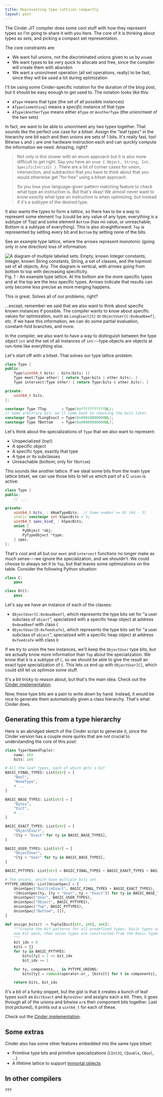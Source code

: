 ```yaml
---
title: Representing type lattices compactly
layout: post
---
```


The Cinder JIT compiler does some cool stuff with how they represent types so
I'm going to share it with you here. The core of it is thinking about types as
*sets*, and picking a compact set representation.

The core constraints are:

* We want full unions, not the discriminated unions given to us by `enum`s
* We want types to be very quick to allocate and free, since the compiler will
  create them with abandon
* We want a union/meet operation (all set operations, really) to be fast, since
  they will be used a lot during optimization

I'll be using some Cinder-specific notation for the duration of the blog post,
but it should be easy enough to get used to. The notation looks like this:

* `AType` means that type (the set of all possible instances)
* `AType[something]` means a *specific* instance of that type
* `AType|AnotherType` means either `AType` or `AnotherType` (the union/meet of
  the two sets)

In fact, we want to be able to union/meet any two types together. That sounds like
the perfect use case for a bitset. Assign the "leaf types" in the hierarchy
one bit each and then unions are sets of 1 bits. It's really fast, too! Bitwise
`&` and `|` are one hardware instruction each and can quickly compute the
information we need. Amazing, right?

> Not only is this slower with an enum approach but it is also more difficult
> to get right. Say you have an `enum { Object, String, Int, SpecificInt(i32) }`.
> There are a lot of corner cases for union, intersection, and subtraction that
> you have to think about that you would otherwise get "for free" using a
> bitset approach.
>
> So you lose your language-given pattern matching feature to check what type
> an instruction is. But that's okay! We almost never want to know *exactly*
> what type an instruction is when optimizing, but instead if it's a subtype of
> the desired type.

It also wants the types to form a *lattice*, so there has to be a way to
represent some element `Top` (could be any value of any type; everything is a
subtype of Top) and some element `Bottom` (has no value, or unreachable; Bottom
is a subtype of everything). This is also straightforward: `Top` is represented
by setting every bit and `Bottom` by setting none of the bits.

See an example type lattice, where the arrows represent monotonic (going only
in one direction) loss of information:

<!--
digraph G {
    rankdir="BT";
    empty -> const_int;
    empty -> const_str;
    const_int -> int;
    const_str -> str;
    int -> class_union;
    str -> class_union;
    class_union -> any;

    empty [label="Empty"];
    any [label="Any"];
    int [label="Integer"];
    str [label="String"];
    const_str [label="String[N]"];
    const_int [label="Integer[N]"];
    class_union [label="Class[A, B, C, ...]"];
}
-->

<figure style="display: block; margin: 0 auto;">
  <img src="/assets/img/typelattice.svg" alt="A diagram of multiple labeled sets: Empty,
  known Integer constants, Integer, known String constants, String, a set of
  classes, and the topmost set of all objects, Any. The diagram is vertical, with
  arrows going from bottom to top with decreasing specificity." />
  <figcaption>Fig. 1 - An example type lattice. At the bottom are the more specific
  types and at the top are the less specific types. Arrows indicate that
  results can only become less precise as more merging happens.</figcaption>
</figure>

This is great. Solves all of our problems, right?

...except, remember we said that we also want to think about specific known
instances if possible. The compiler wants to know about specific values for
optimization, such as `LongExact[5]` or `ObjectUser[C:0xdeadbeef]`, etc. If we
have this information, we can do some partial evaluation, constant-fold
branches, and more.

In the compiler, we also want to have a way to distinguish between the type
*object* `int` and the set of all instances of `int`---type objects are objects
at run-time like everything else.

Let's start off with a bitset. That solves our type lattice problem.

```c++
class Type {
public:
    Type(uint64_t bits) : bits(bits) {}
    Type meet(Type other) { return Type(bits | other.bits); }
    Type intersect(Type other) { return Type(bits & other.bits); }

private:
    uint64_t bits;
};

constexpr Type TTop       = Type(0xfffffffffffUL);
// Some arbitrary bit; we'll come back to choosing the bits later.
constexpr Type TLongExact = Type(0x00010000000UL);
constexpr Type TBottom    = Type(0x00000000000UL);
```

Let's think about the specializations of `Type` that we also want to represent:

* Unspecialized (top!)
* A specific object
* A specific type, exactly that type
* A type or its subclasses
* Unreachable (bottom; only for `TBottom`)

This sounds like another lattice. If we steal some bits from the main type
lattice bitset, we can use those bits to tell us which part of a C `union` is
active:

```c++
class Type {
public:
    // ...

private:
    uint64_t bits_ : kNumTypeBits;  // Some number <= 61 (64 - 3)
    static constexpr int kSpecBits = 3;
    uint64_t spec_kind_ : kSpecBits;
    union {
        PyObject *obj;
        PyTypeObject *type;
    } spec;
};
```

That's cool and all but our `meet` and `intersect` functions no longer make as
much sense---we ignore the specialization, and we shouldn't. We could choose to
always set it to `Top`, but that leaves some optimizations on the table.
Consider the following Python situation:

```python
class C:
    pass

class D(C):
    pass
```

Let's say we have an instance of each of the classes:

* `ObjectUser[C:0xdeadbeef]`, which represents the type bits set for "a user
  subclass of `object`", specialized with a specific heap object at address
  `0xdeadbeef` with class `C`
* `ObjectUser[D:0xfeedcafe]`, which represents the type bits set for "a user
  subclass of `object`", specialized with a specific heap object at address
  `0xfeedcafe` with class `D`

If we try to union the two instances, we'll keep the `ObjectUser` type bits,
but we actually know more information than `Top` about the specialization. We
know that `D` is a subtype of `C`, so we should be able to give the result an
exact type specialization of `C`. This lets us end up with `ObjectUser[C]`,
which could still let us optimize some stuff.

It's a bit tricky to reason about, but that's the main idea. Check out the
[Cinder implementation][type-meet].

[type-meet]: https://github.com/facebookincubator/cinderx/blob/9197ff2a80517304e194ea36b71f973b7daa1bd9/Jit/hir/type.cpp#L491

Now, these type bits are a pain to write down by hand. Instead, it would be
nice to generate them automatically given a class hierarchy. That's what Cinder
does.

## Generating this from a type hierarchy

Here is an abridged sketch of the Cinder script to generate it, since the
Cinder version has a couple more quirks that are not crucial to understanding
the core of this post:

```python
class Type(NamedTuple):
    name: str
    bits: int

# All the leaf types, each of which gets a bit
BASIC_FINAL_TYPES: List[str] = [
    "Bool",
    "NoneType",
    # ...
]

BASIC_BASE_TYPES: List[str] = [
    "Bytes",
    "Dict",
    # ...
]

BASIC_EXACT_TYPES: List[str] = [
    "ObjectExact",
    *[ty + "Exact" for ty in BASIC_BASE_TYPES],
]

BASIC_USER_TYPES: List[str] = [
    "ObjectUser",
    *[ty + "User" for ty in BASIC_BASE_TYPES],
]

BASIC_PYTYPES: List[str] = BASIC_FINAL_TYPES + BASIC_EXACT_TYPES + BASIC_USER_TYPES

# The unions, which have multiple bits set
PYTYPE_UNIONS: List[UnionSpec] = [
    UnionSpec("BuiltinExact", BASIC_FINAL_TYPES + BASIC_EXACT_TYPES),
    *[UnionSpec(ty, [ty + "User", ty + "Exact"]) for ty in BASIC_BASE_TYPES],
    UnionSpec("User", BASIC_USER_TYPES),
    UnionSpec("Object", BASIC_PYTYPES),
    UnionSpec("Top", BASIC_PYTYPES),
    UnionSpec("Bottom", []),
]

def assign_bits() -> Tuple[Dict[str, int], int]:
    """Create the bit patterns for all predefined types: basic types are given
    one bit each, then union types are constructed from the basic types.
    """
    bit_idx = 0
    bits = {}
    for ty in BASIC_PYTYPES:
        bits[ty] = 1 << bit_idx
        bit_idx += 1

    for ty, components, _ in PYTYPE_UNIONS:
        bits[ty] = reduce(operator.or_, [bits[t] for t in components], 0)

    return bits, bit_idx
```

It's a bit of a funky snippet, but the gist is that it creates a bunch of leaf
types such as `DictExact` and `BytesUser` and assigns each a bit. Then, it goes
through all of the unions and bitwise `or`s their component bits together. Last
(not pictured), it prints out a `uint64_t` for each of these.

Check out the [Cinder implementation][generate-type].

[generate-type]: https://github.com/facebookincubator/cinderx/blob/9197ff2a80517304e194ea36b71f973b7daa1bd9/Jit/hir/generate_jit_type_h.py

## Some extras

Cinder also has some other features embedded into the same type bitset:

* Primitive type bits and primitive specializations (`CInt32`, `CDouble`,
  `CBool`, ...)
* A lifetime lattice to support [immortal objects][immortal-pep]

[immortal-pep]: https://peps.python.org/pep-0683/

## In other compilers

???
